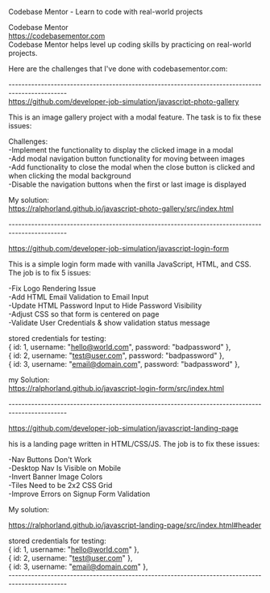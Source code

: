 Codebase Mentor - Learn to code with real-world projects<br />

Codebase Mentor<br />
https://codebasementor.com<br />
Codebase Mentor helps level up coding skills by practicing on real-world projects. <br />

Here are the challenges that I've done with codebasementor.com: <br />


------------------------------------------------------------------------------------------------<br />
https://github.com/developer-job-simulation/javascript-photo-gallery<br />

This is an image gallery project with a modal feature. The task is to fix these issues:<br />

Challenges:<br />
-Implement the functionality to display the clicked image in a modal<br />
-Add modal navigation button functionality for moving between images<br />
-Add functionality to close the modal when the close button is clicked and when clicking the modal background<br />
-Disable the navigation buttons when the first or last image is displayed<br />

My solution:<br />
https://ralphorland.github.io/javascript-photo-gallery/src/index.html <br />


------------------------------------------------------------------------------------------------ <br />

https://github.com/developer-job-simulation/javascript-login-form <br />

This is a simple login form made with vanilla JavaScript, HTML, and CSS. The job is to fix 5 issues: <br />

-Fix Logo Rendering Issue <br />
-Add HTML Email Validation to Email Input <br />
-Update HTML Password Input to Hide Password Visibility <br />
-Adjust CSS so that form is centered on page <br />
-Validate User Credentials & show validation status message <br />

stored credentials for testing: <br />
  { id: 1, username: "hello@world.com", password: "badpassword" }, <br />
  { id: 2, username: "test@user.com", password: "badpassword" }, <br />
  { id: 3, username: "email@domain.com", password: "badpassword" }, <br />


my Solution: <br />
https://ralphorland.github.io/javascript-login-form/src/index.html <br />

------------------------------------------------------------------------------------------------ <br />

https://github.com/developer-job-simulation/javascript-landing-page <br />

his is a landing page written in HTML/CSS/JS. The job is to fix these issues: <br />

-Nav Buttons Don't Work <br />
-Desktop Nav Is Visible on Mobile <br />
-Invert Banner Image Colors <br />
-Tiles Need to be 2x2 CSS Grid <br />
-Improve Errors on Signup Form Validation <br />

My solution:<br />

https://ralphorland.github.io/javascript-landing-page/src/index.html#header <br />


stored credentials for testing: <br />
  { id: 1, username: "hello@world.com" }, <br />
  { id: 2, username: "test@user.com" }, <br />
  { id: 3, username: "email@domain.com" }, <br />
------------------------------------------------------------------------------------------------ <br />